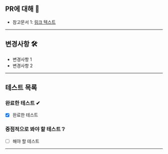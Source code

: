 ## PR에 대해 📃
- 참고문서 1: [링크 텍스트](https://danal.co.kr/link_here)
---
## 변경사항 🛠
- 변경사항 1
- 변경사항 2
---
## 테스트 목록
### 완료한 테스트 ✔
- [X] 완료한 테스트
### 중점적으로 봐야 할 테스트 ❔
- [ ] 해야 할 테스트
---
